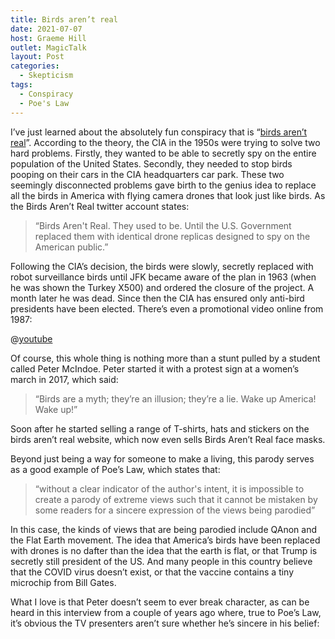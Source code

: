 ```yaml
---
title: Birds aren’t real
date: 2021-07-07
host: Graeme Hill
outlet: MagicTalk
layout: Post
categories:
  - Skepticism
tags:
  - Conspiracy
  - Poe's Law
---
```


I’ve just learned about the absolutely fun conspiracy that is “[birds aren’t real](https://birdsarentreal.com/pages/the-history)”. According to the theory, the CIA in the 1950s were trying to solve two hard problems. Firstly, they wanted to be able to secretly spy on the entire population of the United States. Secondly, they needed to stop birds pooping on their cars in the CIA headquarters car park. These two seemingly disconnected problems gave birth to the genius idea to replace all the birds in America with flying camera drones that look just like birds. As the Birds Aren’t Real twitter account states:

<!-- more -->

> “Birds Aren't Real. They used to be. Until the U.S. Government replaced them with identical drone replicas designed to spy on the American public.”

Following the CIA’s decision, the birds were slowly, secretly replaced with robot surveillance birds until JFK became aware of the plan in 1963 (when he was shown the Turkey X500) and ordered the closure of the project. A month later he was dead. Since then the CIA has ensured only anti-bird presidents have been elected. There’s even a promotional video online from 1987:

@[youtube](https://youtu.be/uXu4_s5nuwI)

Of course, this whole thing is nothing more than a stunt pulled by a student called Peter McIndoe. Peter started it with a protest sign at a women’s march in 2017, which said:

> “Birds are a myth; they’re an illusion; they’re a lie. Wake up America! Wake up!”

Soon after he started selling a range of T-shirts, hats and stickers on the birds aren’t real website, which now even sells Birds Aren’t Real face masks.

Beyond just being a way for someone to make a living, this parody serves as a good example of Poe’s Law, which states that:

> “without a clear indicator of the author's intent, it is impossible to create a parody of extreme views such that it cannot be mistaken by some readers for a sincere expression of the views being parodied”

In this case, the kinds of views that are being parodied include QAnon and the Flat Earth movement. The idea that America’s birds have been replaced with drones is no dafter than the idea that the earth is flat, or that Trump is secretly still president of the US. And many people in this country believe that the COVID virus doesn’t exist, or that the vaccine contains a tiny microchip from Bill Gates.

What I love is that Peter doesn’t seem to ever break character, as can be heard in this interview from a couple of years ago where, true to Poe’s Law, it’s obvious the TV presenters aren’t sure whether he’s sincere in his belief:

<template-embed-tweet value="https://twitter.com/birdsarentreal/status/1153810131911467010)" />
